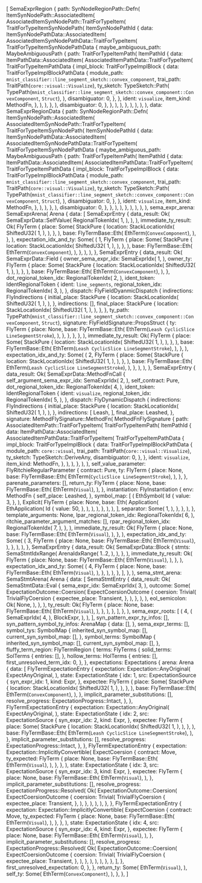 [
    SemaExprRegion {
        path: SynNodeRegionPath::Defn(
            ItemSynNodePath::AssociatedItem(
                AssociatedItemSynNodePath::TraitForTypeItem(
                    TraitForTypeItemSynNodePath(
                        ItemSynNodePathId {
                            data: ItemSynNodePathData::AssociatedItem(
                                AssociatedItemSynNodePathData::TraitForTypeItem(
                                    TraitForTypeItemSynNodePathData {
                                        maybe_ambiguous_path: MaybeAmbiguousPath {
                                            path: TraitForTypeItemPath(
                                                ItemPathId {
                                                    data: ItemPathData::AssociatedItem(
                                                        AssociatedItemPathData::TraitForTypeItem(
                                                            TraitForTypeItemPathData {
                                                                impl_block: TraitForTypeImplBlock {
                                                                    data: TraitForTypeImplBlockPathData {
                                                                        module_path: `mnist_classifier::line_segment_sketch::convex_component`,
                                                                        trai_path: TraitPath(`core::visual::Visualize`),
                                                                        ty_sketch: TypeSketch::Path(
                                                                            TypePath(`mnist_classifier::line_segment_sketch::convex_component::ConvexComponent`, `Struct`),
                                                                        ),
                                                                        disambiguator: 0,
                                                                    },
                                                                },
                                                                ident: `visualize`,
                                                                item_kind: MethodFn,
                                                            },
                                                        ),
                                                    ),
                                                },
                                            ),
                                            disambiguator: 0,
                                        },
                                    },
                                ),
                            ),
                        },
                    ),
                ),
            ),
        ),
        data: SemaExprRegionData {
            path: SynNodeRegionPath::Defn(
                ItemSynNodePath::AssociatedItem(
                    AssociatedItemSynNodePath::TraitForTypeItem(
                        TraitForTypeItemSynNodePath(
                            ItemSynNodePathId {
                                data: ItemSynNodePathData::AssociatedItem(
                                    AssociatedItemSynNodePathData::TraitForTypeItem(
                                        TraitForTypeItemSynNodePathData {
                                            maybe_ambiguous_path: MaybeAmbiguousPath {
                                                path: TraitForTypeItemPath(
                                                    ItemPathId {
                                                        data: ItemPathData::AssociatedItem(
                                                            AssociatedItemPathData::TraitForTypeItem(
                                                                TraitForTypeItemPathData {
                                                                    impl_block: TraitForTypeImplBlock {
                                                                        data: TraitForTypeImplBlockPathData {
                                                                            module_path: `mnist_classifier::line_segment_sketch::convex_component`,
                                                                            trai_path: TraitPath(`core::visual::Visualize`),
                                                                            ty_sketch: TypeSketch::Path(
                                                                                TypePath(`mnist_classifier::line_segment_sketch::convex_component::ConvexComponent`, `Struct`),
                                                                            ),
                                                                            disambiguator: 0,
                                                                        },
                                                                    },
                                                                    ident: `visualize`,
                                                                    item_kind: MethodFn,
                                                                },
                                                            ),
                                                        ),
                                                    },
                                                ),
                                                disambiguator: 0,
                                            },
                                        },
                                    ),
                                ),
                            },
                        ),
                    ),
                ),
            ),
            sema_expr_arena: SemaExprArena(
                Arena {
                    data: [
                        SemaExprEntry {
                            data_result: Ok(
                                SemaExprData::SelfValue(
                                    RegionalTokenIdx(
                                        1,
                                    ),
                                ),
                            ),
                            immediate_ty_result: Ok(
                                FlyTerm {
                                    place: Some(
                                        StackPure {
                                            location: StackLocationIdx(
                                                ShiftedU32(
                                                    1,
                                                ),
                                            ),
                                        },
                                    ),
                                    base: FlyTermBase::Eth(
                                        EthTerm(`ConvexComponent`),
                                    ),
                                },
                            ),
                            expectation_idx_and_ty: Some(
                                (
                                    1,
                                    FlyTerm {
                                        place: Some(
                                            StackPure {
                                                location: StackLocationIdx(
                                                    ShiftedU32(
                                                        1,
                                                    ),
                                                ),
                                            },
                                        ),
                                        base: FlyTermBase::Eth(
                                            EthTerm(`ConvexComponent`),
                                        ),
                                    },
                                ),
                            ),
                        },
                        SemaExprEntry {
                            data_result: Ok(
                                SemaExprData::Field {
                                    owner_sema_expr_idx: SemaExprIdx(
                                        1,
                                    ),
                                    owner_ty: FlyTerm {
                                        place: Some(
                                            StackPure {
                                                location: StackLocationIdx(
                                                    ShiftedU32(
                                                        1,
                                                    ),
                                                ),
                                            },
                                        ),
                                        base: FlyTermBase::Eth(
                                            EthTerm(`ConvexComponent`),
                                        ),
                                    },
                                    dot_regional_token_idx: RegionalTokenIdx(
                                        2,
                                    ),
                                    ident_token: IdentRegionalToken {
                                        ident: `line_segments`,
                                        regional_token_idx: RegionalTokenIdx(
                                            3,
                                        ),
                                    },
                                    dispatch: FlyFieldDyanmicDispatch {
                                        indirections: FlyIndirections {
                                            initial_place: StackPure {
                                                location: StackLocationIdx(
                                                    ShiftedU32(
                                                        1,
                                                    ),
                                                ),
                                            },
                                            indirections: [],
                                            final_place: StackPure {
                                                location: StackLocationIdx(
                                                    ShiftedU32(
                                                        1,
                                                    ),
                                                ),
                                            },
                                        },
                                        ty_path: TypePath(`mnist_classifier::line_segment_sketch::convex_component::ConvexComponent`, `Struct`),
                                        signature: FlyFieldSignature::PropsStruct {
                                            ty: FlyTerm {
                                                place: None,
                                                base: FlyTermBase::Eth(
                                                    EthTerm(`Leash CyclicSlice LineSegmentStroke`),
                                                ),
                                            },
                                        },
                                    },
                                },
                            ),
                            immediate_ty_result: Ok(
                                FlyTerm {
                                    place: Some(
                                        StackPure {
                                            location: StackLocationIdx(
                                                ShiftedU32(
                                                    1,
                                                ),
                                            ),
                                        },
                                    ),
                                    base: FlyTermBase::Eth(
                                        EthTerm(`Leash CyclicSlice LineSegmentStroke`),
                                    ),
                                },
                            ),
                            expectation_idx_and_ty: Some(
                                (
                                    2,
                                    FlyTerm {
                                        place: Some(
                                            StackPure {
                                                location: StackLocationIdx(
                                                    ShiftedU32(
                                                        1,
                                                    ),
                                                ),
                                            },
                                        ),
                                        base: FlyTermBase::Eth(
                                            EthTerm(`Leash CyclicSlice LineSegmentStroke`),
                                        ),
                                    },
                                ),
                            ),
                        },
                        SemaExprEntry {
                            data_result: Ok(
                                SemaExprData::MethodFnCall {
                                    self_argument_sema_expr_idx: SemaExprIdx(
                                        2,
                                    ),
                                    self_contract: Pure,
                                    dot_regional_token_idx: RegionalTokenIdx(
                                        4,
                                    ),
                                    ident_token: IdentRegionalToken {
                                        ident: `visualize`,
                                        regional_token_idx: RegionalTokenIdx(
                                            5,
                                        ),
                                    },
                                    dispatch: FlyDynamicDispatch {
                                        indirections: FlyIndirections {
                                            initial_place: StackPure {
                                                location: StackLocationIdx(
                                                    ShiftedU32(
                                                        1,
                                                    ),
                                                ),
                                            },
                                            indirections: [
                                                Leash,
                                            ],
                                            final_place: Leashed,
                                        },
                                        signature: MethodFlySignature::MethodFn(
                                            MethodFnFlySignature {
                                                path: AssociatedItemPath::TraitForTypeItem(
                                                    TraitForTypeItemPath(
                                                        ItemPathId {
                                                            data: ItemPathData::AssociatedItem(
                                                                AssociatedItemPathData::TraitForTypeItem(
                                                                    TraitForTypeItemPathData {
                                                                        impl_block: TraitForTypeImplBlock {
                                                                            data: TraitForTypeImplBlockPathData {
                                                                                module_path: `core::visual`,
                                                                                trai_path: TraitPath(`core::visual::Visualize`),
                                                                                ty_sketch: TypeSketch::DeriveAny,
                                                                                disambiguator: 0,
                                                                            },
                                                                        },
                                                                        ident: `visualize`,
                                                                        item_kind: MethodFn,
                                                                    },
                                                                ),
                                                            ),
                                                        },
                                                    ),
                                                ),
                                                self_value_parameter: FlyRitchieRegularParameter {
                                                    contract: Pure,
                                                    ty: FlyTerm {
                                                        place: None,
                                                        base: FlyTermBase::Eth(
                                                            EthTerm(`CyclicSlice LineSegmentStroke`),
                                                        ),
                                                    },
                                                },
                                                parenate_parameters: [],
                                                return_ty: FlyTerm {
                                                    place: None,
                                                    base: FlyTermBase::Eth(
                                                        EthTerm(`Visual`),
                                                    ),
                                                },
                                                instantiation: FlyInstantiation {
                                                    env: MethodFn {
                                                        self_place: Leashed,
                                                    },
                                                    symbol_map: [
                                                        (
                                                            EthSymbol(
                                                                Id {
                                                                    value: 3,
                                                                },
                                                            ),
                                                            Explicit(
                                                                FlyTerm {
                                                                    place: None,
                                                                    base: Eth(
                                                                        Application(
                                                                            EthApplication(
                                                                                Id {
                                                                                    value: 50,
                                                                                },
                                                                            ),
                                                                        ),
                                                                    ),
                                                                },
                                                            ),
                                                        ),
                                                    ],
                                                    separator: Some(
                                                        1,
                                                    ),
                                                },
                                            },
                                        ),
                                    },
                                    template_arguments: None,
                                    lpar_regional_token_idx: RegionalTokenIdx(
                                        6,
                                    ),
                                    ritchie_parameter_argument_matches: [],
                                    rpar_regional_token_idx: RegionalTokenIdx(
                                        7,
                                    ),
                                },
                            ),
                            immediate_ty_result: Ok(
                                FlyTerm {
                                    place: None,
                                    base: FlyTermBase::Eth(
                                        EthTerm(`Visual`),
                                    ),
                                },
                            ),
                            expectation_idx_and_ty: Some(
                                (
                                    3,
                                    FlyTerm {
                                        place: None,
                                        base: FlyTermBase::Eth(
                                            EthTerm(`Visual`),
                                        ),
                                    },
                                ),
                            ),
                        },
                        SemaExprEntry {
                            data_result: Ok(
                                SemaExprData::Block {
                                    stmts: SemaStmtIdxRange(
                                        ArenaIdxRange(
                                            1..2,
                                        ),
                                    ),
                                },
                            ),
                            immediate_ty_result: Ok(
                                FlyTerm {
                                    place: None,
                                    base: FlyTermBase::Eth(
                                        EthTerm(`Visual`),
                                    ),
                                },
                            ),
                            expectation_idx_and_ty: Some(
                                (
                                    4,
                                    FlyTerm {
                                        place: None,
                                        base: FlyTermBase::Eth(
                                            EthTerm(`Visual`),
                                        ),
                                    },
                                ),
                            ),
                        },
                    ],
                },
            ),
            sema_stmt_arena: SemaStmtArena(
                Arena {
                    data: [
                        SemaStmtEntry {
                            data_result: Ok(
                                SemaStmtData::Eval {
                                    sema_expr_idx: SemaExprIdx(
                                        3,
                                    ),
                                    outcome: Some(
                                        ExpectationOutcome::Coersion(
                                            ExpectCoersionOutcome {
                                                coersion: Trivial(
                                                    TrivialFlyCoersion {
                                                        expectee_place: Transient,
                                                    },
                                                ),
                                            },
                                        ),
                                    ),
                                    eol_semicolon: Ok(
                                        None,
                                    ),
                                },
                            ),
                            ty_result: Ok(
                                FlyTerm {
                                    place: None,
                                    base: FlyTermBase::Eth(
                                        EthTerm(`Visual`),
                                    ),
                                },
                            ),
                        },
                    ],
                },
            ),
            sema_expr_roots: [
                (
                    4,
                    (
                        SemaExprIdx(
                            4,
                        ),
                        BlockExpr,
                    ),
                ),
            ],
            syn_pattern_expr_ty_infos: [],
            syn_pattern_symbol_ty_infos: ArenaMap {
                data: [],
            },
            sema_expr_terms: [],
            symbol_tys: SymbolMap {
                inherited_syn_symbol_map: [],
                current_syn_symbol_map: [],
            },
            symbol_terms: SymbolMap {
                inherited_syn_symbol_map: [],
                current_syn_symbol_map: [],
            },
            fluffy_term_region: FlyTermRegion {
                terms: FlyTerms {
                    solid_terms: SolTerms {
                        entries: [],
                    },
                    hollow_terms: HolTerms {
                        entries: [],
                        first_unresolved_term_idx: 0,
                    },
                },
                expectations: Expectations {
                    arena: Arena {
                        data: [
                            FlyTermExpectationEntry {
                                expectation: Expectation::AnyOriginal(
                                    ExpectAnyOriginal,
                                ),
                                state: ExpectationState {
                                    idx: 1,
                                    src: ExpectationSource {
                                        syn_expr_idx: 1,
                                        kind: Expr,
                                    },
                                    expectee: FlyTerm {
                                        place: Some(
                                            StackPure {
                                                location: StackLocationIdx(
                                                    ShiftedU32(
                                                        1,
                                                    ),
                                                ),
                                            },
                                        ),
                                        base: FlyTermBase::Eth(
                                            EthTerm(`ConvexComponent`),
                                        ),
                                    },
                                    implicit_parameter_substitutions: [],
                                    resolve_progress: ExpectationProgress::Intact,
                                },
                            },
                            FlyTermExpectationEntry {
                                expectation: Expectation::AnyOriginal(
                                    ExpectAnyOriginal,
                                ),
                                state: ExpectationState {
                                    idx: 2,
                                    src: ExpectationSource {
                                        syn_expr_idx: 2,
                                        kind: Expr,
                                    },
                                    expectee: FlyTerm {
                                        place: Some(
                                            StackPure {
                                                location: StackLocationIdx(
                                                    ShiftedU32(
                                                        1,
                                                    ),
                                                ),
                                            },
                                        ),
                                        base: FlyTermBase::Eth(
                                            EthTerm(`Leash CyclicSlice LineSegmentStroke`),
                                        ),
                                    },
                                    implicit_parameter_substitutions: [],
                                    resolve_progress: ExpectationProgress::Intact,
                                },
                            },
                            FlyTermExpectationEntry {
                                expectation: Expectation::ImplicitlyConvertible(
                                    ExpectCoersion {
                                        contract: Move,
                                        ty_expected: FlyTerm {
                                            place: None,
                                            base: FlyTermBase::Eth(
                                                EthTerm(`Visual`),
                                            ),
                                        },
                                    },
                                ),
                                state: ExpectationState {
                                    idx: 3,
                                    src: ExpectationSource {
                                        syn_expr_idx: 3,
                                        kind: Expr,
                                    },
                                    expectee: FlyTerm {
                                        place: None,
                                        base: FlyTermBase::Eth(
                                            EthTerm(`Visual`),
                                        ),
                                    },
                                    implicit_parameter_substitutions: [],
                                    resolve_progress: ExpectationProgress::Resolved(
                                        Ok(
                                            ExpectationOutcome::Coersion(
                                                ExpectCoersionOutcome {
                                                    coersion: Trivial(
                                                        TrivialFlyCoersion {
                                                            expectee_place: Transient,
                                                        },
                                                    ),
                                                },
                                            ),
                                        ),
                                    ),
                                },
                            },
                            FlyTermExpectationEntry {
                                expectation: Expectation::ImplicitlyConvertible(
                                    ExpectCoersion {
                                        contract: Move,
                                        ty_expected: FlyTerm {
                                            place: None,
                                            base: FlyTermBase::Eth(
                                                EthTerm(`Visual`),
                                            ),
                                        },
                                    },
                                ),
                                state: ExpectationState {
                                    idx: 4,
                                    src: ExpectationSource {
                                        syn_expr_idx: 4,
                                        kind: Expr,
                                    },
                                    expectee: FlyTerm {
                                        place: None,
                                        base: FlyTermBase::Eth(
                                            EthTerm(`Visual`),
                                        ),
                                    },
                                    implicit_parameter_substitutions: [],
                                    resolve_progress: ExpectationProgress::Resolved(
                                        Ok(
                                            ExpectationOutcome::Coersion(
                                                ExpectCoersionOutcome {
                                                    coersion: Trivial(
                                                        TrivialFlyCoersion {
                                                            expectee_place: Transient,
                                                        },
                                                    ),
                                                },
                                            ),
                                        ),
                                    ),
                                },
                            },
                        ],
                    },
                    first_unresolved_expectation: 0,
                },
            },
            return_ty: Some(
                EthTerm(`Visual`),
            ),
            self_ty: Some(
                EthTerm(`ConvexComponent`),
            ),
        },
    },
]